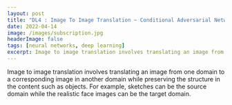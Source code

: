 ```yaml
---
layout: post
title: "DL4 : Image To Image Translation ~ Conditional Adversarial Networks"
date: 2022-04-14
image: /images/subscription.jpg
headerImage: false
tags: [neural networks, deep learning] 
excerpt: Image to image translation involves translating an image from one domain to a corresponding image in another domain while preserving the structure in the content such as objects. 
---
```


Image to image translation involves translating an image from one domain to a corresponding image in another domain while preserving the structure in the content such as objects.
For example, sketches can be the source domain while the realistic face images can be the target domain.
